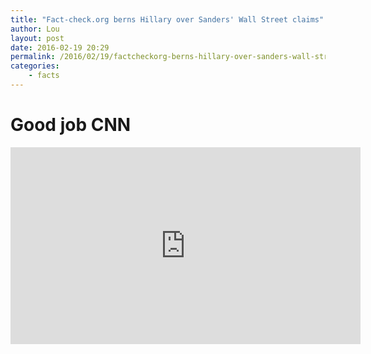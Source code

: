 ```yaml
---
title: "Fact-check.org berns Hillary over Sanders' Wall Street claims"
author: Lou
layout: post
date: 2016-02-19 20:29
permalink: /2016/02/19/factcheckorg-berns-hillary-over-sanders-wall-street-claims/
categories:
    - facts
---
```


# Good job CNN

<iframe width="560" height="315" src="https://www.youtube.com/embed/-MwKOh1I7Ks" frameborder="0" allowfullscreen></iframe>
